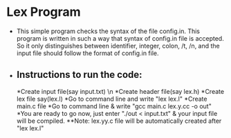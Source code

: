 # Lex Program
* This simple program checks the syntax of the file config.in. This program is written in such a way that syntax of config.in file is accepted. So it only distinguishes between identifier, integer, colon, /t, /n, and the input file should follow the format of config.in file.
* ## Instructions to run the code:
  *Create input file(say input.txt) \n
  *Create header file(say lex.h)
  *Create lex file say(lex.l)
  *Go to command line and write "lex lex.l"
  *Create main.c file
  *Go to command line & write "gcc main.c lex.y.cc -o out"
  *You are ready to go now, just enter "./out < input.txt" & your input file will be compiled.
  **Note: lex.yy.c file will be automatically created after "lex lex.l"

